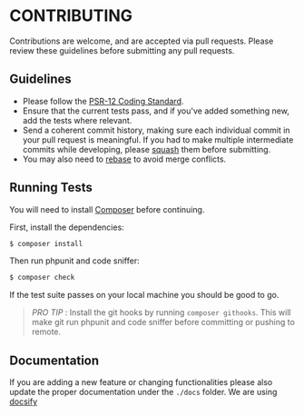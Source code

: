 # CONTRIBUTING

Contributions are welcome, and are accepted via pull requests. Please review these guidelines before submitting any pull requests.

## Guidelines

* Please follow the [PSR-12 Coding Standard](https://www.php-fig.org/psr/psr-12/).
* Ensure that the current tests pass, and if you've added something new, add the tests where relevant.
* Send a coherent commit history, making sure each individual commit in your pull request is meaningful. If you had to make multiple intermediate commits while developing, please [squash](http://git-scm.com/book/en/Git-Tools-Rewriting-History) them before submitting.
* You may also need to [rebase](http://git-scm.com/book/en/Git-Branching-Rebasing) to avoid merge conflicts.

## Running Tests

You will need to install [Composer](https://getcomposer.org) before continuing.

First, install the dependencies:

```bash
$ composer install
```

Then run phpunit and code sniffer:

```bash
$ composer check
```

If the test suite passes on your local machine you should be good to go.

> *PRO TIP* : Install the git hooks by running `composer githooks`. This will make git run phpunit and code sniffer before committing or pushing to remote.

## Documentation

If you are adding a new feature or changing functionalities please also update the proper documentation under the `./docs` folder. We are using [docsify](https://docsify.js.org/)
